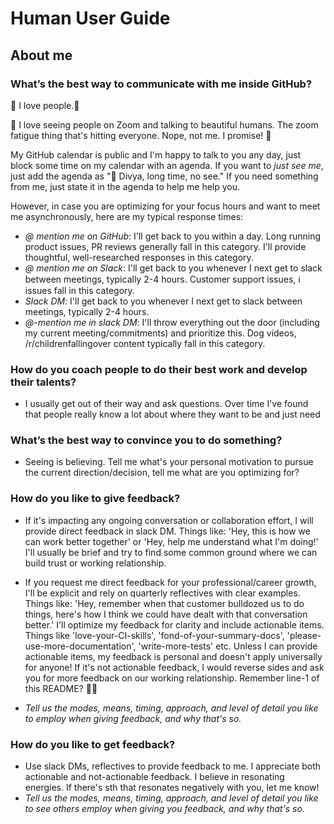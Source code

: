 # Human User Guide

## About me

### What’s the best way to communicate with me inside GitHub?
💛 I love people.💛

💙 I love seeing people on Zoom and talking to beautiful humans. The zoom fatigue thing that's hitting everyone. Nope, not me. I promise! 🍿

My GitHub calendar is public and I'm happy to talk to you any day, just block some time on my calendar with an agenda. If you want to _just see me_, just add the agenda as "👋 Divya, long time, no see." If you need something from me, just state it in the agenda to help me help you.

However, in case you are optimizing for your focus hours and want to meet me asynchronously, here are my typical response times:

- _@ mention me on GitHub_: I'll get back to you within a day. Long running product issues, PR reviews generally fall in this category. I'll provide thoughtful, well-researched responses in this category.
- _@ mention me on Slack_: I'll get back to you whenever I next get to slack between meetings, typically 2-4 hours. Customer support issues, ℹ️ issues fall in this category.
- _Slack DM_: I'll get back to you whenever I next get to slack between meetings, typically 2-4 hours.
- _@-mention me in slack DM_: I'll throw everything out the door (including my current meeting/commitments) and prioritize this. Dog videos, /r/childrenfallingover content typically fall in this category.

### How do you coach people to do their best work and develop their talents?
* I usually get out of their way and ask questions. Over time I've found that people really know a lot about where they want to be and just need
	
### What’s the best way to convince you to do something?
* Seeing is believing. Tell me what's your personal motivation to pursue the current direction/decision, tell me what are you optimizing for?
	 
### How do you like to give feedback?
* If it's impacting any ongoing conversation or collaboration effort, I will provide direct feedback in slack DM. Things like: 'Hey, this is how we can work better together' or 'Hey, help me understand what I'm doing!' I'll usually be brief and try to find some common ground where we can build trust or working relationship.
* If you request me direct feedback for your professional/career growth, I'll be explicit and rely on quarterly reflectives with clear examples. Things like: 'Hey, remember when that customer bulldozed us to do things, here's how I think we could have dealt with that conversation better.' I'll optimize my feedback for clarity and include actionable items. Things like 'love-your-CI-skills', 'fond-of-your-summary-docs',  'please-use-more-documentation', 'write-more-tests' etc. Unless I can provide actionable items, my feedback is personal and doesn't apply universally for anyone! If it's not actionable feedback, I would reverse sides and ask you for more feedback on our working relationship. Remember line-1 of this README? 💜💜

* *Tell us the modes, means, timing, approach, and level of detail you like to employ when giving feedback, and why that's so.*

### How do you like to get feedback?
* Use slack DMs, reflectives to provide feedback to me. I appreciate both actionable and not-actionable feedback. I believe in resonating energies. If there's sth that resonates negatively with you, let me know! 
* *Tell us the modes, means, timing, approach, and level of detail you like to see others employ when giving you feedback, and why that's so.*
